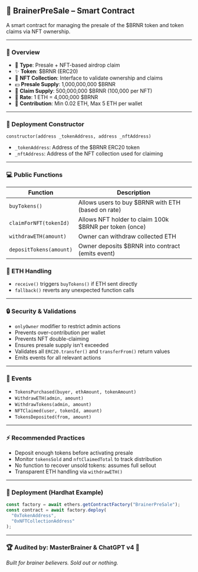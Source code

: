 ## 🧠 BrainerPreSale – Smart Contract

A smart contract for managing the presale of the $BRNR token and token claims via NFT ownership.

---

### 📎 Overview

- 🧱 **Type**: Presale + NFT-based airdrop claim
- ✨ **Token**: $BRNR (ERC20)
- 💼 **NFT Collection**: Interface to validate ownership and claims
- 💵 **Presale Supply**: 1,000,000,000 $BRNR
- 🎁 **Claim Supply**: 500,000,000 $BRNR (100,000 per NFT)
- 🔢 **Rate**: 1 ETH = 4,000,000 $BRNR
- 💸 **Contribution**: Min 0.02 ETH, Max 5 ETH per wallet

---

### 🔧 Deployment Constructor

```solidity
constructor(address _tokenAddress, address _nftAddress)
```

- `_tokenAddress`: Address of the $BRNR ERC20 token
- `_nftAddress`: Address of the NFT collection used for claiming

---

### 💻 Public Functions

| Function                | Description                                            |
| ----------------------- | ------------------------------------------------------ |
| `buyTokens()`           | Allows users to buy $BRNR with ETH (based on rate)     |
| `claimForNFT(tokenId)`  | Allows NFT holder to claim 100k $BRNR per token (once) |
| `withdrawETH(amount)`   | Owner can withdraw collected ETH                       |
| `depositTokens(amount)` | Owner deposits $BRNR into contract (emits event)       |

### 📅 ETH Handling

- `receive()` triggers `buyTokens()` if ETH sent directly
- `fallback()` reverts any unexpected function calls

---

### 🔒 Security & Validations

- `onlyOwner` modifier to restrict admin actions
- Prevents over-contribution per wallet
- Prevents NFT double-claiming
- Ensures presale supply isn't exceeded
- Validates all `ERC20.transfer()` and `transferFrom()` return values
- Emits events for all relevant actions

---

### 🎁 Events

- `TokensPurchased(buyer, ethAmount, tokenAmount)`
- `WithdrawETH(admin, amount)`
- `WithdrawTokens(admin, amount)`
- `NFTClaimed(user, tokenId, amount)`
- `TokensDeposited(from, amount)`

---

### ⚡ Recommended Practices

- Deposit enough tokens before activating presale
- Monitor `tokensSold` and `nftClaimedTotal` to track distribution
- No function to recover unsold tokens: assumes full sellout
- Transparent ETH handling via `withdrawETH()`

---

### 🚀 Deployment (Hardhat Example)

```js
const factory = await ethers.getContractFactory("BrainerPreSale");
const contract = await factory.deploy(
  "0xTokenAddress",
  "0xNFTCollectionAddress"
);
```

---

### 🏆 Audited by: MasterBrainer & ChatGPT v4 🚀

_Built for brainer believers. Sold out or nothing._
